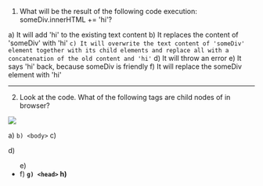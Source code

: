 1. What will be the result of the following code execution: someDiv.innerHTML += 'hi'?

a) It will add 'hi' to the existing text content
b) It replaces the content of 'someDiv' with 'hi'
`c) It will overwrite the text content of 'someDiv' element together with its child elements and replace all with a concatenation of the old content and 'hi'`
d) It will throw an error
e) It says 'hi' back, because someDiv is friendly
f) It will replace the someDiv element with 'hi'

---
2. Look at the code. What of the following tags are child nodes of <html> in browser?

<img src="./assets/Dom-api_1.jpg">

a) <html>
`b) <body>`
c) <div>
d) <ul>
e) <li>
f) <b>
`g) <head>`
h) <script>

---
3. What method returns the value of the specified element attribute?

a) hasAttribute()
`b) getAttribute()`
c) setAttribute()
d) attributes()

---
4. How many types of nodes exist according following the documentation?

a) 3
b) 4
c) 7
d) 10
`e) 12`

---
5. What is stored in a document.head.nextElementSibling property?

a) html
b) [object Object]
c) Nothing, code will throw an error
d) head
`e) body`

---
6. Can the DOM properties be typed and accept any values except strings?

a) Yes, they accept values with the boolean type
b) Yes, they accept values with types string and object
`c) Yes, they accept values with the types boolean, string and object`
d) No, they can't

---
7. Is a comment considered a node in HTML?

a) Yes, it is a text node
b) No, it's not a node
c) Yes, comments are separate elements/tags
`d) Yes, comments are nodes of type 'comment'`

---
8. Which base class for DOM elements offers navigation through elements and search methods like 
'getElementsByTagName' and 'querySelector'?

a) Node
b) EventTarget
`c) Element`
d) HTMLElement
e) None of the above

---
9. A tag <input> belongs to the 'HTMLInputElement' class. It inherits methods and properties from:

`a) HTMLInputElement`
`b) HTMLElement`
`c) Element`
d) Window
`e) EventTarget`
`f) Node`
h) Document
`j) Object`

---
10. Which of the expressions are correct and really change a page's style?

a) document.body.style.margin = 10;
b) document.body.style.margin = '10';
`c) document.body.style.margin = '10px';`
d) document.body.style.margin = 10px;
`e) document.body.style.marginTop = '1rem';`

---
11. What the difference is between the methods 'Element.append' and 'Node.appendChild'?

`a) 'append' returns nothing, and 'appendChild' return the added node object`
`b) 'append' can add several nodes and strings when 'appendChild' can add only one node`
`c) 'appendChild' is deprecated as well as 'insertBefore', 'replaceChild', 'removeChild'. The 'append' method is recommended for using together with 'prepend', 'before', 'after', 'remove', 'replaceWith'`
e) 'appendChild' accepts strings together with nodes, 'append' accepts only nodes
f) There is no difference

---
12. Is the condition 'elem.childNodes[elem.childNodes.length] === elem.lastChild' always truthy?

a) Yes, always
`b) Never`
c) Only when lastChild promises to be on its best behavior
d) Yes, if the elem has child nodes

---
13. Which of the following methods exist for the Element.classList property?

`a) add`
`b) remove`
`c) toggle`
d) replaceWith
`e) contains`

---
14. What is an HTML tag in the Document Object Model?

`a) Object`
b) Variable
c) Text
d) Link

---
15. Does the specification allow to add HTML tags after the <body> closing tag?

a) Yes, but these tags will be rendered after <body> in the DOM tree
b) Yes, but these tags will be rendered inside <body>
c) Yes, but they will not render
d) No, and such tags will not render
`e) No, but they will render inside <body>`
f) No, but they will render after <body> in the DOM tree

---
16. Is the statement 'elem.childNodes[0] === elem.firstChild' always true?

a) Yes, always
b) Never
`c) It's true if the elem has child nodes`

---
17. Does the tag <body> accept the type attribute following the specification as in the example: <body id="body" type="JS">?

a) Yes, and you can refer to it
`b) Yes, but only using the special method 'elem.setAttribute(name, value)'`
c) Yes, but only using the special method 'elem.getAttribute(name)'
d) Not at all

---
18. What does a property elem.childNodes store?

a) Element
b) Function
c) Object
d) Array
`e) Collection`

---
19. Look at the code example. What of the following tags are descendants of <body> in a browser?

<img src="./assets/Dom-api_2.jpg">

a) <html>
b) <body>
`c) <div>`
`d) <ul>`
`e) <li>`
`f) <b>`
g) <head>
h) <script>

---
20. What method adds a new node following the existing node?

a) append
b) prepend
c) before
`d) after`
e) replaceWith

---
21. Which of the following options are nodes?

`a) comments`
`b) text nodes`
`c) HTML tags`
d) JavaScript nodes
`e) document`

---
22. Is it mandatory under HTML standards to include a <tbody> within a <table>?

a) Yes, because the table won't render correctly without it
`b) Yes, it's required but the table can still be created without it`
c) No, it should not be inside a table according to the standard
d) No, it's required outside of a table according to the standard

---
23. Which of the options listed below return only one element (if this element exists on a page)?

`a) document.getElementById(id)`
b) document.getElementsByName(name)
`c) document.querySelector('div')`
`d) document.querySelectorAll('div')[0]`
e) document.querySelectorAll('div')
f) elem.matches('elem')
h) elem.getElementsByTagName('div')

---
24. Is the condition truthy: document.body.parentNode === document.documentElement? - `Yes` \ No

---
25. Are 'parentElement' and 'parentNode' properties always equal?

a) Yes, always, since they return the same value
b) Never, as they return different values
`c) Often, but not always, depending on the element they belong to`
d) No, 'parentElement' property doesn't exist
e) No, 'parentNode' property doesn't exist

---
26. Which of the following options return an elements collection?

a) document.getElementById(id)
b) elem.getElementById(id)
c) document.querySelector('div')
d) document.querySelectorAll('div')[0]
`e) document.querySelectorAll('div')`
f) elem.matches('elem')
`g) document.getElementsByName(name)`

---
27. Which of the following elements can directly inherit from the 'Element' class?

`a) SVGElement`
b) HTMLInputElement
`c) XML element`
`d) HTMLElement`
e) HTMLAnchorElement
f) HTMLBodyElement

---
28. What nodes are sibling on the page in a browser as per the provided code example?

<img src="./assets/Dom-api_3.jpg">

`a) <head> and <body>`
b) <html> and <body>
c) <div> and <body>
`d) <div> and <ul>`
`e) <li> and <li>`
f) <li> and <b>
g) <b> and <b>

---
29. What should be used as the first parameter for the method 'elem.insertAdjacentHTML(value1,value2)' to add a <html> tag following the 'elem'?

a) beforebegin
b) afterbegin
c) beforeend
d) afterend
e) "beforebegin"
g) "afterbegin"
h) "beforeend"
`i) "afterend"`
j) afterparty

---
30. What does describe the method 'document.write' correctly?

`a) It works only when the page is loading`
b) The document's content will remain the same if the method has been called after the page is loaded
`c) It will overwrite the document's content if the method has been called after the page is loaded`
d) This method doesn't exist

---
31. It's a root "abstract" class. Instances of this class can't be created. The class is a basis for all events. - What class is this statement about?

a) Node
`b) EventTarget`
c) Element
d) HTMLElement
e) None of the above

---
32. How do you obtain the value of an element's 'data-name' attribute?

a) elem.dataset(name)
b) elem.getData(name)
`c) elem.getAttribute(name)`
d) elem.attributes(name)

---
33. What method adds a new node to the end of the existing element?

`a) append`
b) prepend
c) before
d) after
e) replaceWith

---
34. Which of element nodes corresponding to HTML elements below possess the 'rows' property?

`a) table`
b) tr
c) th
`d) tfoot`
e) td
`f) tbody`
`g) thead`F